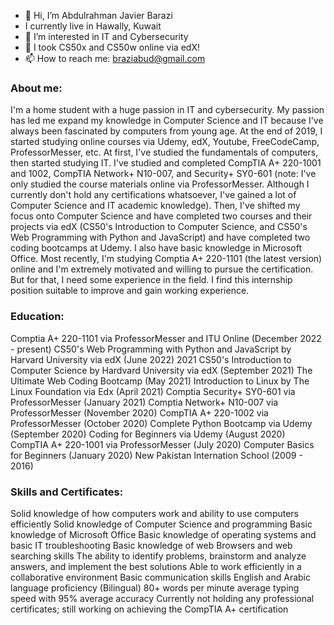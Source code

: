 - 👋 Hi, I’m Abdulrahman Javier Barazi
- I currently live in Hawally, Kuwait
- 👀 I’m interested in IT and Cybersecurity
- 🌱 I took CS50x and CS50w online via edX!
- 📫 How to reach me: braziabud@gmail.com

### About me:
I'm a home student with a huge passion in IT and cybersecurity.  My passion has led me expand my knowledge in Computer Science and IT because I've always been fascinated by computers from young age. At the end of 2019, I started studying online courses via Udemy, edX, Youtube, FreeCodeCamp, ProfessorMesser, etc. At first, I've studied the fundamentals of computers, then started studying IT. I've studied and completed CompTIA A+ 220-1001 and 1002, CompTIA Network+ N10-007, and Security+ SY0-601 (note: I've only studied the course materials online via ProfessorMesser. Although I currently don't hold any certifications whatsoever, I've gained a lot of Computer Science and IT academic knowledge). Then, I've shifted my focus onto Computer Science and have completed two courses and their projects via edX (CS50's Introduction to Computer Science, and CS50's Web Programming with Python and JavaScript) and have completed two coding bootcamps at Udemy. I also have basic knowledge in Microsoft Office. Most recently, I'm studying Comptia A+ 220-1101 (the latest version) online and I'm extremely motivated and willing to pursue the certification. But for that, I need some experience in the field. I find this internship position suitable to improve and gain working experience.


### Education:
Comptia A+ 220-1101 via ProfessorMesser and ITU Online (December 2022 - present)
CS50's Web Programming with Python and JavaScript by Harvard University via edX (June 2022)
2021 CS50's Introduction to Computer Science by Hardvard University via edX (September 2021)
The Ultimate Web Coding Bootcamp (May 2021)
Introduction to Linux by The Linux Foundation via Edx (April 2021)
Comptia Security+ SY0-601 via ProfessorMesser (January 2021)
Comptia Network+ N10-007 via ProfessorMesser (November 2020)
CompTIA A+ 220-1002 via ProfessorMesser (October 2020)
Complete Python Bootcamp via Udemy (September 2020)
Coding for Beginners via Udemy (August 2020)
CompTIA A+ 220-1001 via ProfessorMesser (July 2020)
Computer Basics for Beginners (January 2020)
New Pakistan Internation School (2009 - 2016)


### Skills and Certificates:

Solid knowledge of how computers work and ability to use computers efficiently
Solid knowledge of Computer Science and programming
Basic knowledge of Microsoft Office
Basic knowledge of operating systems and basic IT troubleshooting
Basic knowledge of web Browsers and web searching skills
The ability to identify problems, brainstorm and analyze answers, and implement the best solutions
Able to work efficiently in a collaborative environment
Basic communication skills
English and Arabic language proficiency (Bilingual)
80+ words per minute average typing speed with 95% average accuracy
Currently not holding any professional certificates; still working on achieving the CompTIA A+ certification

